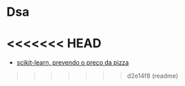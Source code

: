 # Dsa


<<<<<<< HEAD
=======
* [scikit-learn, prevendo o preço da pizza](https://www.datascienceacademy.com.br/path-player?courseid=python-fundamentos&unit=5af0d31c5e4cde45808b456aUnit)

>>>>>>> d2e14f8 (readme)
